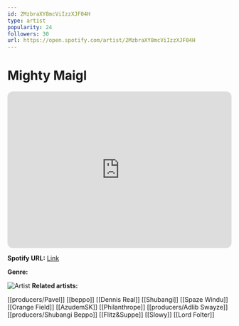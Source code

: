 ```yaml
---
id: 2MzbraXY8mcViIzzXJF04H
type: artist
popularity: 24
followers: 30
url: https://open.spotify.com/artist/2MzbraXY8mcViIzzXJF04H
---
```

# Mighty Maigl

<iframe style="border-radius:12px" src="https://open.spotify.com/embed/artist/2MzbraXY8mcViIzzXJF04H" width="100%" height="352" frameBorder="0" allowfullscreen="" allow="autoplay; clipboard-write; encrypted-media; fullscreen; picture-in-picture" loading="lazy"></iframe>

**Spotify URL:** [Link](https://open.spotify.com/artist/2MzbraXY8mcViIzzXJF04H)

**Genre:** 

![Artist]()
**Related artists:**

[[producers/Pavel]]
[[beppo]]
[[Dennis Real]]
[[Shubangi]]
[[Spaze Windu]]
[[Orange Field]]
[[AzudemSK]]
[[Philanthrope]]
[[producers/Adlib Swayze]]
[[producers/Shubangi Beppo]]
[[Flitz&Suppe]]
[[Slowy]]
[[Lord Folter]]
